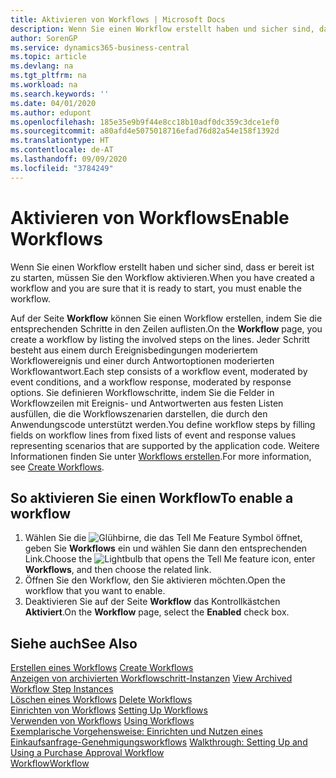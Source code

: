 ```yaml
---
title: Aktivieren von Workflows | Microsoft Docs
description: Wenn Sie einen Workflow erstellt haben und sicher sind, dass er bereit ist zu starten, müssen Sie den Workflow aktivieren.
author: SorenGP
ms.service: dynamics365-business-central
ms.topic: article
ms.devlang: na
ms.tgt_pltfrm: na
ms.workload: na
ms.search.keywords: ''
ms.date: 04/01/2020
ms.author: edupont
ms.openlocfilehash: 185e35e9b9f44e8cc18b10adf0dc359c3dce1ef0
ms.sourcegitcommit: a80afd4e5075018716efad76d82a54e158f1392d
ms.translationtype: HT
ms.contentlocale: de-AT
ms.lasthandoff: 09/09/2020
ms.locfileid: "3784249"
---
```

# <a name="enable-workflows"></a><span data-ttu-id="a09d6-103">Aktivieren von Workflows</span><span class="sxs-lookup"><span data-stu-id="a09d6-103">Enable Workflows</span></span>
<span data-ttu-id="a09d6-104">Wenn Sie einen Workflow erstellt haben und sicher sind, dass er bereit ist zu starten, müssen Sie den Workflow aktivieren.</span><span class="sxs-lookup"><span data-stu-id="a09d6-104">When you have created a workflow and you are sure that it is ready to start, you must enable the workflow.</span></span>  

 <span data-ttu-id="a09d6-105">Auf der Seite **Workflow** können Sie einen Workflow erstellen, indem Sie die entsprechenden Schritte in den Zeilen auflisten.</span><span class="sxs-lookup"><span data-stu-id="a09d6-105">On the **Workflow** page, you create a workflow by listing the involved steps on the lines.</span></span> <span data-ttu-id="a09d6-106">Jeder Schritt besteht aus einem durch Ereignisbedingungen moderiertem Workflowereignis und einer durch Antwortoptionen moderierten Workflowantwort.</span><span class="sxs-lookup"><span data-stu-id="a09d6-106">Each step consists of a workflow event, moderated by event conditions, and a workflow response, moderated by response options.</span></span> <span data-ttu-id="a09d6-107">Sie definieren Workflowschritte, indem Sie die Felder in Workflowzeilen mit Ereignis- und Antwortwerten aus festen Listen ausfüllen, die die Workflowszenarien darstellen, die durch den Anwendungscode unterstützt werden.</span><span class="sxs-lookup"><span data-stu-id="a09d6-107">You define workflow steps by filling fields on workflow lines from fixed lists of event and response values representing scenarios that are supported by the application code.</span></span> <span data-ttu-id="a09d6-108">Weitere Informationen finden Sie unter [Workflows erstellen](across-how-to-create-workflows.md).</span><span class="sxs-lookup"><span data-stu-id="a09d6-108">For more information, see [Create Workflows](across-how-to-create-workflows.md).</span></span>  

## <a name="to-enable-a-workflow"></a><span data-ttu-id="a09d6-109">So aktivieren Sie einen Workflow</span><span class="sxs-lookup"><span data-stu-id="a09d6-109">To enable a workflow</span></span>  
1.  <span data-ttu-id="a09d6-110">Wählen Sie die ![Glühbirne, die das Tell Me Feature](media/ui-search/search_small.png "Tell Me-Funktion") Symbol öffnet, geben Sie **Workflows** ein und wählen Sie dann den entsprechenden Link.</span><span class="sxs-lookup"><span data-stu-id="a09d6-110">Choose the ![Lightbulb that opens the Tell Me feature](media/ui-search/search_small.png "Tell me what you want to do") icon, enter **Workflows**, and then choose the related link.</span></span>  
2.  <span data-ttu-id="a09d6-111">Öffnen Sie den Workflow, den Sie aktivieren möchten.</span><span class="sxs-lookup"><span data-stu-id="a09d6-111">Open the workflow that you want to enable.</span></span>  
3.  <span data-ttu-id="a09d6-112">Deaktivieren Sie auf der Seite **Workflow** das Kontrollkästchen **Aktiviert**.</span><span class="sxs-lookup"><span data-stu-id="a09d6-112">On the **Workflow** page, select the **Enabled** check box.</span></span>  

## <a name="see-also"></a><span data-ttu-id="a09d6-113">Siehe auch</span><span class="sxs-lookup"><span data-stu-id="a09d6-113">See Also</span></span>  
 <span data-ttu-id="a09d6-114">[Erstellen eines Workflows](across-how-to-create-workflows.md) </span><span class="sxs-lookup"><span data-stu-id="a09d6-114">[Create Workflows](across-how-to-create-workflows.md) </span></span>  
 <span data-ttu-id="a09d6-115">[Anzeigen von archivierten Workflowschritt-Instanzen](across-how-to-view-archived-workflow-step-instances.md) </span><span class="sxs-lookup"><span data-stu-id="a09d6-115">[View Archived Workflow Step Instances](across-how-to-view-archived-workflow-step-instances.md) </span></span>  
 <span data-ttu-id="a09d6-116">[Löschen eines Workflows](across-how-to-delete-workflows.md) </span><span class="sxs-lookup"><span data-stu-id="a09d6-116">[Delete Workflows](across-how-to-delete-workflows.md) </span></span>  
 <span data-ttu-id="a09d6-117">[Einrichten von Workflows](across-set-up-workflows.md) </span><span class="sxs-lookup"><span data-stu-id="a09d6-117">[Setting Up Workflows](across-set-up-workflows.md) </span></span>  
 <span data-ttu-id="a09d6-118">[Verwenden von Workflows](across-use-workflows.md) </span><span class="sxs-lookup"><span data-stu-id="a09d6-118">[Using Workflows](across-use-workflows.md) </span></span>  
 <span data-ttu-id="a09d6-119">[Exemplarische Vorgehensweise: Einrichten und Nutzen eines Einkaufsanfrage-Genehmigungsworkflows](walkthrough-setting-up-and-using-a-purchase-approval-workflow.md) </span><span class="sxs-lookup"><span data-stu-id="a09d6-119">[Walkthrough: Setting Up and Using a Purchase Approval Workflow](walkthrough-setting-up-and-using-a-purchase-approval-workflow.md) </span></span>  
 [<span data-ttu-id="a09d6-120">Workflow</span><span class="sxs-lookup"><span data-stu-id="a09d6-120">Workflow</span></span>](across-workflow.md)   

